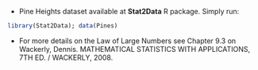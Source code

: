 - Pine Heights dataset available at **Stat2Data** R package. Simply run:

```r
library(Stat2Data); data(Pines)
```
- For more details on the Law of Large Numbers see Chapter 9.3 on Wackerly, Dennis. MATHEMATICAL STATISTICS WITH APPLICATIONS, 7TH ED. / WACKERLY, 2008.


